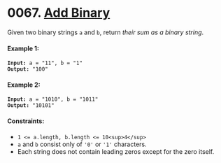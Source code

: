# 0067. [Add Binary](https://leetcode.com/problems/add-binary/)

Given two binary strings `a` and `b`, return _their sum as a binary string_.

#### Example 1:

<pre><code><strong>Input:</strong> a = "11", b = "1"
<strong>Output:</strong> "100"</code></pre>

#### Example 2:

<pre><code><strong>Input:</strong> a = "1010", b = "1011"
<strong>Output:</strong> "10101"</code></pre>

#### Constraints:

- `1 <= a.length, b.length <= 10<sup>4</sup>`
- `a` and `b` consist only of `'0'` or `'1'` characters.
- Each string does not contain leading zeros except for the zero itself.
